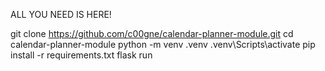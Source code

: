 ALL YOU NEED IS HERE!


git clone https://github.com/c00gne/calendar-planner-module.git
cd calendar-planner-module
python -m venv .venv
.venv\Scripts\activate
pip install -r requirements.txt
flask run
